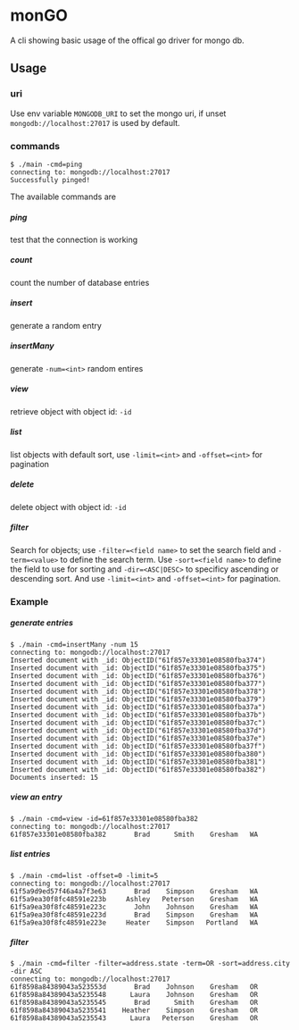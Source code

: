# monGO
A cli showing basic usage of the offical go driver for mongo db.

## Usage
### uri
Use env variable `MONGODB_URI` to set the mongo uri, if unset `mongodb://localhost:27017` is used by default.

### commands
    $ ./main -cmd=ping
    connecting to: mongodb://localhost:27017
    Successfully pinged!

The available commands are
##### ping
test that the connection is working
##### count
count the number of database entries
##### insert
generate a random entry
##### insertMany
generate `-num=<int>` random entires
##### view
retrieve object with object id: `-id`
##### list
list objects with default sort, use `-limit=<int>` and `-offset=<int>` for pagination
##### delete
delete object with object id: `-id`
##### filter
Search for objects; use `-filter=<field name>` to set the search field and `-term=<value>` to define the search term. Use `-sort=<field name>` to define the field to use for sorting and `-dir=<ASC|DESC>` to specificy ascending or descending sort. And use `-limit=<int>` and `-offset=<int>` for pagination.

### Example
##### generate entries
    $ ./main -cmd=insertMany -num 15
    connecting to: mongodb://localhost:27017
    Inserted document with _id: ObjectID("61f857e33301e08580fba374")
    Inserted document with _id: ObjectID("61f857e33301e08580fba375")
    Inserted document with _id: ObjectID("61f857e33301e08580fba376")
    Inserted document with _id: ObjectID("61f857e33301e08580fba377")
    Inserted document with _id: ObjectID("61f857e33301e08580fba378")
    Inserted document with _id: ObjectID("61f857e33301e08580fba379")
    Inserted document with _id: ObjectID("61f857e33301e08580fba37a")
    Inserted document with _id: ObjectID("61f857e33301e08580fba37b")
    Inserted document with _id: ObjectID("61f857e33301e08580fba37c")
    Inserted document with _id: ObjectID("61f857e33301e08580fba37d")
    Inserted document with _id: ObjectID("61f857e33301e08580fba37e")
    Inserted document with _id: ObjectID("61f857e33301e08580fba37f")
    Inserted document with _id: ObjectID("61f857e33301e08580fba380")
    Inserted document with _id: ObjectID("61f857e33301e08580fba381")
    Inserted document with _id: ObjectID("61f857e33301e08580fba382")
    Documents inserted: 15

##### view an entry
    $ ./main -cmd=view -id=61f857e33301e08580fba382
    connecting to: mongodb://localhost:27017
    61f857e33301e08580fba382       Brad      Smith    Gresham   WA

##### list entries
    $ ./main -cmd=list -offset=0 -limit=5          
    connecting to: mongodb://localhost:27017
    61f5a9d9ed57f46a4a7f3e63       Brad    Simpson    Gresham   WA
    61f5a9ea30f8fc48591e223b     Ashley   Peterson    Gresham   WA
    61f5a9ea30f8fc48591e223c       John    Johnson    Gresham   WA
    61f5a9ea30f8fc48591e223d       Brad    Simpson    Gresham   WA
    61f5a9ea30f8fc48591e223e     Heater    Simpson   Portland   WA

##### filter
    $ ./main -cmd=filter -filter=address.state -term=OR -sort=address.city -dir ASC
    connecting to: mongodb://localhost:27017
    61f8598a84389043a523553d       Brad    Johnson    Gresham   OR
    61f8598a84389043a5235548      Laura    Johnson    Gresham   OR
    61f8598a84389043a5235545       Brad      Smith    Gresham   OR
    61f8598a84389043a5235541    Heather    Simpson    Gresham   OR
    61f8598a84389043a5235543      Laura   Peterson    Gresham   OR